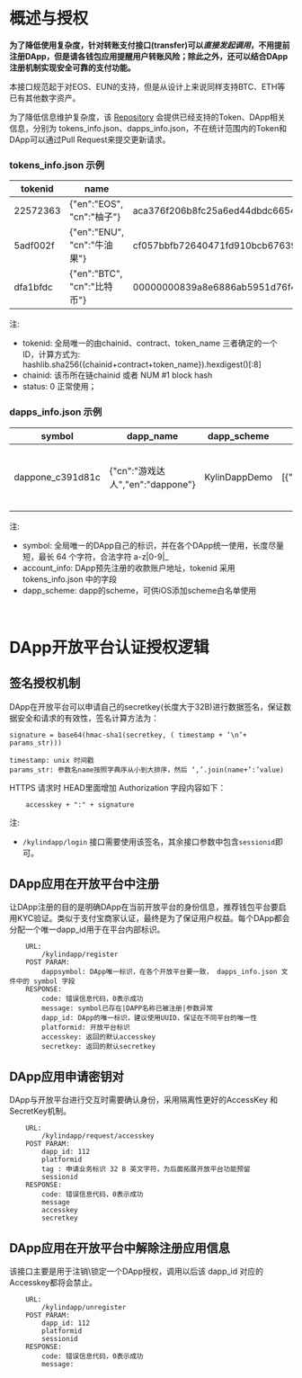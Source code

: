 # 概述与授权 

**为了降低使用复杂度，针对转账支付接口(transfer)可以*直接发起调用*，不用提前注册DApp，但是请各钱包应用提醒用户转账风险；除此之外，还可以结合DApp注册机制实现安全可靠的支付功能。**

本接口规范起于对EOS、EUN的支持，但是从设计上来说同样支持BTC、ETH等已有其他数字资产。

为了降低信息维护复杂度，该 [Repository](https://github.com/cryptokylin/KylinDappSpec) 会提供已经支持的Token、DApp相关信息，分别为 tokens_info.json、dapps_info.json，不在统计范围内的Token和DApp可以通过Pull Request来提交更新请求。

### tokens_info.json 示例
| tokenid | name | chainid | contract | token_name | website | status |
| ----------- | ----------- | ----------- | ----------- | ----------- | ----------- | ----------- |
| 22572363 | {"en":"EOS", "cn":"柚子"} | aca376f206b8fc25a6ed44dbdc66547c36c6c33e3a119ffbeaef943642f0e906 | eosio.token | EOS | https://github.com/EOSIO/eos | 0 |
| 5adf002f | {"en":"ENU", "cn":"牛油果"} | cf057bbfb72640471fd910bcb67639c22df9f92470936cddc1ade0e2f2e7dc4f | enu.token | ENU | https://github.com/enumivo/enumivo | 0 |
| dfa1bfdc | {"en":"BTC", "cn":"比特币"}  | 00000000839a8e6886ab5951d76f411475428afc90947ee320161bbf18eb6048 |  | BTC | https://github.com/bitcoin/bitcoin | 0 |  
 
注: 
* tokenid: 全局唯一的由chainid、contract、token_name 三者确定的一个ID，计算方式为: hashlib.sha256({chainid+contract+token_name}).hexdigest()[:8]
* chainid: 该币所在链chainid 或者 NUM #1 block hash
* status: 0 正常使用；

### dapps_info.json 示例
| symbol | dapp_name | dapp_scheme | account_info | org | description |
| ----------- | ----------- | ----------- | ----------- | ----------- | ----------- |
| dappone_c391d81c | {"cn":"游戏达人","en":"dappone"} | KylinDappDemo | [{"tokenid":"22572363","account":"wallet4bixin","memo":"123123"}] | {"name":"DAPPONE","website":"http://dappone.com/","email":"dappone@outlook.com","branding":{"logo":"http://dappone.com/pic/logo.png","cover":"http://dappone.com/pic/cover.png"},"social_network":{"steemit":"https://steemit.com/eos/@dappone","twitter":"https://twitter.com/CIGEOS","facebook":"https://www.facebook.com/cigeos","telegram":"https://t.me/cigeos"}} | {"cn":"第一款超级dapp游戏","en":"This is a super DAPP"} |
注: 
* symbol: 全局唯一的DApp自己的标识，并在各个DApp统一使用，长度尽量短，最长 64 个字符，合法字符 a-z|0-9|_ 
* account_info: DApp预先注册的收款账户地址，tokenid 采用 tokens_info.json 中的字段
* dapp_scheme: dapp的scheme，可供iOS添加scheme白名单使用

<br>

# DApp开放平台认证授权逻辑
## 签名授权机制

DApp在开放平台可以申请自己的secretkey(长度大于32B)进行数据签名，保证数据安全和请求的有效性，签名计算方法为：
```
signature = base64(hmac-sha1(secretkey, ( timestamp + ‘\n’+ params_str)))

timestamp: unix 时间戳
params_str: 参数名name按照字典序从小到大排序，然后 ‘,’.join(name+’:’value)
```
HTTPS 请求时 HEAD里面增加 Authorization 字段内容如下：
```
	accesskey + ":" + signature
``` 
注:  
* `/kylindapp/login` 接口需要使用该签名，其余接口参数中包含`sessionid`即可。

## DApp应用在开放平台中注册
让DApp注册的目的是明确DApp在当前开放平台的身份信息，推荐钱包平台要启用KYC验证。类似于支付宝商家认证，最终是为了保证用户权益。每个DApp都会分配一个唯一dapp_id用于在平台内部标识。
```
    URL:
        /kylindapp/register
    POST PARAM: 
        dappsymbol: DApp唯一标识，在各个开放平台要一致， dapps_info.json 文件中的 symbol 字段
    RESPONSE:
        code: 错误信息代码，0表示成功
        message: symbol已存在|DAPP名称已被注册|参数异常
        dapp_id: DApp的唯一标识，建议使用UUID，保证在不同平台的唯一性
        platformid: 开放平台标识
        accesskey: 返回的默认accesskey
        secretkey: 返回的默认secretkey 
```

## DApp应用申请密钥对
DApp与开放平台进行交互时需要确认身份，采用隔离性更好的AccessKey 和 SecretKey机制。
```
    URL:
        /kylindapp/request/accesskey
    POST PARAM: 
        dapp_id: 112
        platformid
        tag : 申请业务标识 32 B 英文字符，为后面拓展开放平台功能预留 
        sessionid
    RESPONSE:
        code: 错误信息代码，0表示成功
        message 
        accesskey 
        secretkey 
```
## DApp应用在开放平台中解除注册应用信息
该接口主要是用于注销\锁定一个DApp授权，调用以后该 dapp_id 对应的Accesskey都将会禁止。
```
    URL:
        /kylindapp/unregister
    POST PARAM: 
        dapp_id: 112
        platformid
        sessionid
    RESPONSE:
        code: 错误信息代码，0表示成功
        message: 
```